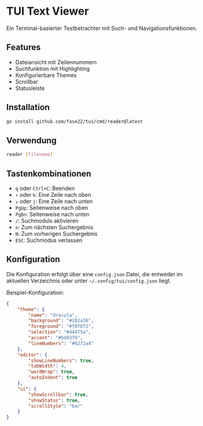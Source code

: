 # TUI Text Viewer

Ein Terminal-basierter Textbetrachter mit Such- und Navigationsfunktionen.

## Features
- Dateiansicht mit Zeilennummern
- Suchfunktion mit Highlighting
- Konfigurierbare Themes
- Scrollbar
- Statusleiste

## Installation
```bash
go install github.com/fase22/tui/cmd/reader@latest
```

## Verwendung
```bash
reader [filename]
```

## Tastenkombinationen
- `q` oder `Ctrl+C`: Beenden
- `↑` oder `k`: Eine Zeile nach oben
- `↓` oder `j`: Eine Zeile nach unten
- `PgUp`: Seitenweise nach oben
- `PgDn`: Seitenweise nach unten
- `/`: Suchmoduls aktivieren
- `n`: Zum nächsten Suchergebnis
- `N`: Zum vorherigen Suchergebnis
- `ESC`: Suchmodus verlassen

## Konfiguration
Die Konfiguration erfolgt über eine `config.json` Datei, die entweder im aktuellen Verzeichnis oder unter `~/.config/tui/config.json` liegt.

Beispiel-Konfiguration:
```json
{
    "theme": {
        "name": "dracula",
        "background": "#282a36",
        "foreground": "#f8f8f2",
        "selection": "#44475a",
        "accent": "#bd93f9",
        "lineNumbers": "#6272a4"
    },
    "editor": {
        "showLineNumbers": true,
        "tabWidth": 4,
        "wordWrap": true,
        "autoIndent": true
    },
    "ui": {
        "showScrollbar": true,
        "showStatus": true,
        "scrollStyle": "bar"
    }
}
```
